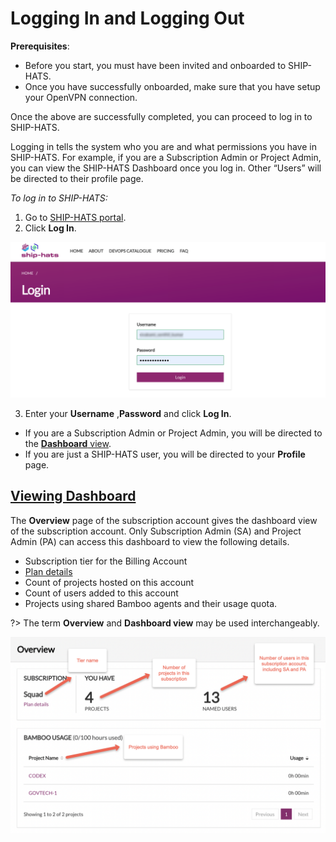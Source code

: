 # Logging In and Logging Out 

**Prerequisites**: 

- Before you start, you must have been invited and onboarded to SHIP-HATS. 
- Once you have successfully onboarded, make sure that you have setup your OpenVPN connection. 

Once the above are successfully completed, you can proceed to log in to SHIP-HATS. 

Logging in tells the system who you are and what permissions you have in SHIP-HATS. For example, if you are a Subscription Admin or Project Admin, you can view the SHIP-HATS Dashboard once you log in. Other “Users” will be directed to their profile page.

*To log in to SHIP-HATS:*

1. Go to [SHIP-HATS portal](https://www.ship.gov.sg/).
2. Click **Log In**.

<kbd>![log-in](images/log-in.png)</kbd>

3. Enter your **Username** ,**Password** and click **Log In**.
- If you are a Subscription Admin or Project Admin, you will be directed to the [**Dashboard** view](#viewing-dashboard). 
- If you are just a SHIP-HATS user, you will be directed to your **Profile** page.

## [Viewing Dashboard](#viewing-dashboard)
The **Overview** page of the subscription account gives the dashboard view of the subscription account. Only Subscription Admin (SA) and Project Admin (PA) can access this dashboard to view the following details.

- Subscription tier for the Billing Account
- [Plan details](https://docs.developer.gov.sg/docs/ship-hats-documentation/#/portal-guide/account-management/account-management?id=viewing-plan-details)
- Count of projects hosted on this account
- Count of users added to this account
- Projects using shared Bamboo agents and their usage quota.

?> The term **Overview** and **Dashboard view** may be used interchangeably.

![overview](overview-3.png)

